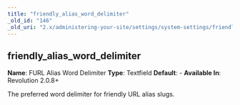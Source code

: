 ```yaml
---
title: "friendly_alias_word_delimiter"
_old_id: "146"
_old_uri: "2.x/administering-your-site/settings/system-settings/friendly_alias_word_delimiter"
---
```


## friendly\_alias\_word\_delimiter

**Name**: FURL Alias Word Delimiter
**Type**: Textfield
**Default**: -
**Available In**: Revolution 2.0.8+

The preferred word delimiter for friendly URL alias slugs.

